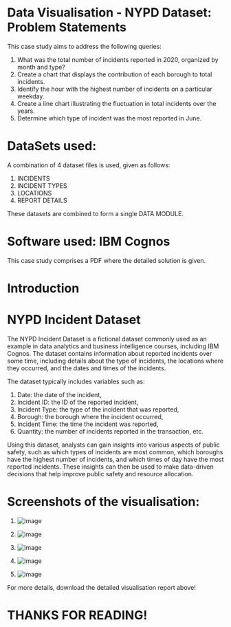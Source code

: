 # Data Visualisation - NYPD Dataset: Problem Statements

This case study aims to address the following queries:
1. What was the total number of incidents reported in 2020, organized by month and type?
2. Create a chart that displays the contribution of each borough to total incidents.
3. Identify the hour with the highest number of incidents on a particular weekday.
4. Create a line chart illustrating the fluctuation in total incidents over the years.
5. Determine which type of incident was the most reported in June.

# DataSets used:

A combination of 4 dataset files is used, given as follows:
1. INCIDENTS
2. INCIDENT TYPES
3. LOCATIONS
4. REPORT DETAILS

These datasets are combined to form a single DATA MODULE.

# Software used: IBM Cognos

This case study comprises a PDF where the detailed solution is given.

# Introduction

# NYPD Incident Dataset

The NYPD Incident Dataset is a fictional dataset commonly used as an example in data analytics and business intelligence courses, including IBM Cognos. The dataset contains information about reported incidents over some time, including details about the type of incidents, the locations where they occurred, and the dates and times of the incidents.

The dataset typically includes variables such as:
1. Date: the date of the incident,
2. Incident ID: the ID of the reported incident,
3. Incident Type: the type of the incident that was reported,
4. Borough: the borough where the incident occurred,
5. Incident Time: the time the incident was reported,
6. Quantity: the number of incidents reported in the transaction, etc.

Using this dataset, analysts can gain insights into various aspects of public safety, such as which types of incidents are most common, which boroughs have the highest number of incidents, and which times of day have the most reported incidents. These insights can then be used to make data-driven decisions that help improve public safety and resource allocation.

# Screenshots of the visualisation:

1. ![image](https://github.com/dubeysanskar/visualisation-pizza-dummy/assets/119898620/75e82ffa-57d8-4b53-90ac-5560b995ae34)
   
2. ![image](https://github.com/dubeysanskar/visualisation-pizza-dummy/assets/119898620/34dcf298-7320-43e6-9828-0dddcd6c47a6)
   
3. ![image](https://github.com/dubeysanskar/visualisation-pizza-dummy/assets/119898620/2337ad86-9646-4a8c-bbe4-ee3c53dfd145)
   
4. ![image](https://github.com/dubeysanskar/visualisation-pizza-dummy/assets/119898620/ad0852a1-bb64-409b-a81f-8d3b3af6e311)
   
5. ![image](https://github.com/dubeysanskar/visualisation-pizza-dummy/assets/119898620/5a84ad8b-6c34-4bef-b281-0a5ca09b26a6)
    

For more details, download the detailed visualisation report above!

# THANKS FOR READING!

